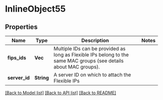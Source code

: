 # InlineObject55

## Properties

Name | Type | Description | Notes
------------ | ------------- | ------------- | -------------
**fips_ids** | **Vec<String>** | Multiple IDs can be provided as long as Flexible IPs belong to the same MAC groups (see details about MAC groups). | 
**server_id** | **String** | A server ID on which to attach the Flexible IPs | 

[[Back to Model list]](../README.md#documentation-for-models) [[Back to API list]](../README.md#documentation-for-api-endpoints) [[Back to README]](../README.md)


